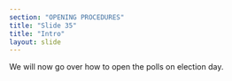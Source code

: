 ```yaml
---
section: "OPENING PROCEDURES"
title: "Slide 35"
title: "Intro"
layout: slide
---
```


We will now go over how to open the polls on election day.
